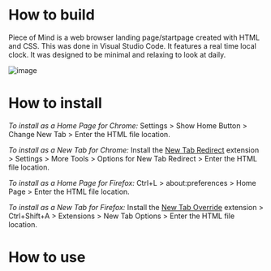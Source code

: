 # How to build
Piece of Mind is a web browser landing page/startpage created with HTML and CSS. This was done in Visual Studio Code. It features a real time local clock. It was designed to be minimal and relaxing to look at daily.

![image](https://user-images.githubusercontent.com/90075859/132101469-19075784-7327-4efa-b2b8-3f972b8d1f32.png)

# How to install
*To install as a Home Page for Chrome:*
Settings > Show Home Button > Change New Tab > Enter the HTML file location.

*To install as a New Tab for Chrome:*
Install the <a target="_blank" href="https://chrome.google.com/webstore/detail/new-tab-redirect/icpgjfneehieebagbmdbhnlpiopdcmna?hl=en">New Tab Redirect</a> extension > Settings > More Tools > Options for New Tab Redirect > Enter the HTML file location.


*To install as a Home Page for Firefox:*
Ctrl+L > about:preferences > Home Page > Enter the HTML file location.

*To install as a New Tab for Firefox:*
Install the <a href="https://addons.mozilla.org/en-US/firefox/addon/new-tab-override" target="_blank">New Tab Override</a> extension > Ctrl+Shift+A > Extensions > New Tab Options > Enter the HTML file location.


# How to use
